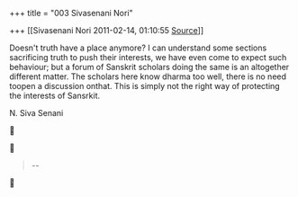 +++
title = "003 Sivasenani Nori"

+++
[[Sivasenani Nori	2011-02-14, 01:10:55 [Source](https://groups.google.com/g/bvparishat/c/OTXZV_Faw_E)]]



Doesn't truth have a place anymore? I can understand some sections sacrificing truth to push their interests, we have even come to expect such behaviour; but a forum of Sanskrit scholars doing the same is an altogether different matter. The scholars here know dharma too well, there is no need toopen a discussion onthat. This is simply not the right way of protecting the interests of Sansrkit.



N. Siva Senani  
  





> --  



